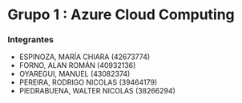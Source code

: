 # Grupo 1 : Azure Cloud Computing

### Integrantes
- ESPINOZA, MARÍA CHIARA (42673774)
- FORNO, ALAN ROMÁN (40932136)
- OYAREGUI, MANUEL (43082374)
- PEREIRA, RODRIGO NICOLAS (39464179)
- PIEDRABUENA, WALTER NICOLAS (38266294)
